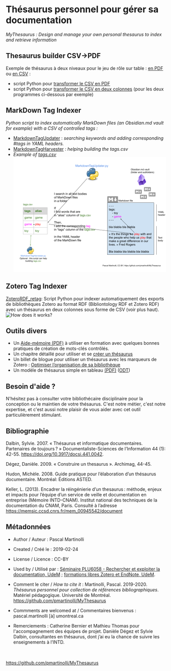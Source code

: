 # Thésaurus personnel pour gérer sa documentation

*MyThesaurus : Design and manage your own personal thesaurus to index and retrieve information*

## Thesaurus builder CSV->PDF

Exemple de thésaurus à deux niveaux pour le jeu de rôle sur table : [en PDF](https://github.com/pmartinolli/MyThesaurus/blob/master/ThesaurusBuilder/TTRPG_thesaurus.pdf) ou [en CSV](https://github.com/pmartinolli/MyThesaurus/blob/master/ThesaurusBuilder/TTRPG_thesaurus.csv) : 
- script Python pour [transformer le CSV en PDF](https://github.com/pmartinolli/MyThesaurus/blob/master/ThesaurusBuilder/mythesaurus_csv2pdf.py) 
- script Python pour [transformer le CSV en deux colonnes](https://github.com/pmartinolli/MyThesaurus/blob/master/ThesaurusBuilder/thesaurus3to2col.py) (pour les deux programmes ci-dessous par exemple)

## MarkDown Tag Indexer

*Python script to index automatically MarkDown files (an Obsidian.md vault for example) with a CSV of controlled tags :* 
- [MarkdownTagUpdater](https://github.com/pmartinolli/MyThesaurus/blob/master/MarkdownTag/MarkdownTagUpdater.py) : *searching keywords and adding corresponding #tags in YAML headers.*
- [MarkdownTagHarvester](https://github.com/pmartinolli/MyThesaurus/blob/master/MarkdownTag/MarkdownTagHarvester.py) : *helping building the tags.csv*
- *Example of [tags.csv](https://github.com/pmartinolli/MyThesaurus/blob/master/MarkdownTag/tags.csv)*
![How does it works?](https://github.com/pmartinolli/MyThesaurus/blob/master/MarkdownTag/MarkdownTagUpdater_howto.png)

## Zotero Tag Indexer

[ZoteroRDF_retag](https://github.com/pmartinolli/MyThesaurus/blob/master/ZoteroTag): Script Python pour indexer automatiquement des exports de bibliothèques Zotero au format RDF (Bibliontology RDF et Zotero RDF) avec un thésaurus en deux colonnes sous forme de CSV (voir plus haut). 
![How does it works?](https://github.com/pmartinolli/MyThesaurus/blob/master/MarkdownTag/ZoteroTagUpdate_howto.png)


## Outils divers 

- Un [Aide-mémoire (PDF)](https://github.com/pmartinolli/MyThesaurus/blob/master/Affiche/affiche-mythesaurus-v1.1.fr.pdf) à utiliser en formation avec quelques bonnes pratiques de création de mots-clés contrôlés.
- Un chapitre détaillé pour utiliser et se [créer un thésaurus](https://pmartinolli.github.io/QMpRD/chapters/thesaurus.html)
- Un billet de blogue pour utiliser un thésaurus avec les marqueurs de Zotero : [Optimiser l’organisation de sa bibliothèque](https://zotero.hypotheses.org/3298)
- Un modèle de thésaurus simple en tableau [(PDF)](https://github.com/pmartinolli/TM-MyThesaurus/blob/master/files/ModeleSimple/modelethesaurus.pdf) ([ODT](https://github.com/pmartinolli/MyThesaurus/blob/master/Affiche/ModeleSimple/modelethesaurus.odt))

## Besoin d'aide ?

N'hésitez pas à consulter votre bibliothécaire disciplinaire pour la conception ou le maintien de votre thésaurus. C'est notre métier, c'est notre expertise, et c'est aussi notre plaisir de vous aider avec cet outil particulièrement stimulant.


## Bibliographie

Dalbin, Sylvie. 2007. « Thésaurus et informatique documentaires. Partenaires de toujours ? » Documentaliste-Sciences de l’Information 44 (1): 42-55. https://doi.org/10.3917/docsi.441.0042.

Dégez, Danièle. 2009. « Construire un thesaurus ». Archimag, 44-45.

Hudon, Michèle. 2008. Guide pratique pour l’élaboration d’un thésaurus documentaire. Montréal: Éditions ASTED.

Keller, L. (2013). Encadrer la réingénierie d’un thesaurus : méthode, enjeux et impacts pour l’équipe d’un service de veille et documentation en entreprise (Mémoire INTD-CNAM). Institut national des techniques de la documentation du CNAM, Paris. Consulté à l’adresse https://memsic.ccsd.cnrs.fr/mem_00945542/document


## Métadonnées

* Author / Auteur : Pascal Martinolli

* Created / Créé le : 2019-02-24

* License / Licence : CC-BY

* Used by / Utilisé par  : [Séminaire PLU6058 - Rechercher et exploiter la documentation, UdeM](https://bib.umontreal.ca/multidisciplinaire/plu6058) ; [formations libres Zotero et EndNote, UdeM](https://bib.umontreal.ca/formations/).

* Comment le citer / *How to cite it* : Martinolli, Pascal. 2019-2020. *Thésaurus personnel pour collection de références bibliographiques*. Matériel pédagogique. Université de Montréal. https://github.com/pmartinolli/MyThesaurus

* Commments are welcomed at / Commentaires bienvenus : pascal.martinolli [à] umontreal.ca

* Remerciements : Catherine Bernier et Mathieu Thomas pour l'accompagnement des équipes de projet. Danièle Dégez et Sylvie Dalbin, consultantes en thésaurus, dont j’ai eu la chance de suivre les enseignements à l’INTD. 

\
\
https://github.com/pmartinolli/MyThesaurus
